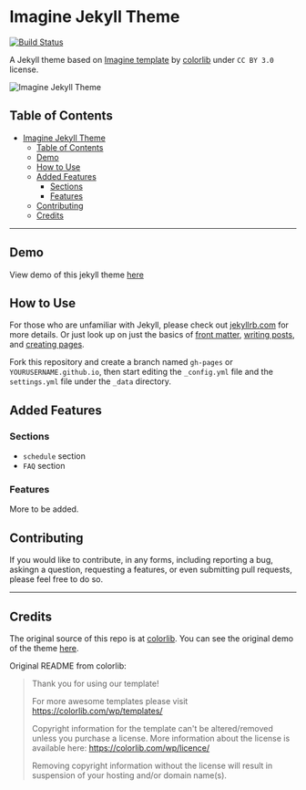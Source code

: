 #  Imagine Jekyll Theme
  
  
[![Build Status](https://travis-ci.org/icheft/imagine-jekyll-theme.svg?branch=master)](https://travis-ci.org/icheft/imagine-jekyll-theme)
  
A Jekyll theme based on [Imagine template](https://colorlib.com/wp/template/imagine/ ) by [colorlib](https://colorlib.com/ ) under `CC BY 3.0` license.
  
![Imagine Jekyll Theme](https://i.imgur.com/ADeQpe0.png "Imagine Jekyll Theme")
  
##  Table of Contents
  
  
- [Imagine Jekyll Theme](#imagine-jekyll-theme)
  - [Table of Contents](#table-of-contents)
  - [Demo](#demo)
  - [How to Use](#how-to-use)
  - [Added Features](#added-features)
    - [Sections](#sections)
    - [Features](#features)
  - [Contributing](#contributing)
  - [Credits](#credits)
  
***
  
##  Demo
  
View demo of this jekyll theme [here](https://icheft.github.io/imagine-jekyll-theme )
  
##  How to Use
  
  
For those who are unfamiliar with Jekyll, please check out [jekyllrb.com](https://jekyllrb.com/ ) for more details. 
Or just look up on just the basics of [front matter](https://jekyllrb.com/docs/frontmatter/ ), [writing posts](https://jekyllrb.com/docs/posts/ ), 
and [creating pages](https://jekyllrb.com/docs/pages/ ).
  
Fork this repository and create a branch named `gh-pages` or `YOURUSERNAME.github.io`, then start editing the `_config.yml` file and the `settings.yml` file under the `_data` directory.
  
##  Added Features
  
  
###  Sections
  
+ `schedule` section
+ `FAQ` section
  
###  Features
  
More to be added. 
  
##  Contributing
  
  
If you would like to contribute, in any forms, including reporting a bug, askingn a question, requesting a features, or even submitting pull requests, please feel free to do so. 
  
***
  
##  Credits
  
The original source of this repo is at [colorlib](https://colorlib.com/wp/template/imagine/ ). You can see the original demo of the theme [here](https://colorlib.com/preview/theme/imagine/ ).
  
Original README from colorlib: 
  
> Thank you for using our template!
> 
> For more awesome templates please visit https://colorlib.com/wp/templates/
> 
> Copyright information for the template can't be altered/removed unless you purchase a license.
> More information about the license is available here: https://colorlib.com/wp/licence/
> 
> Removing copyright information without the license will result in suspension of your hosting and/or domain name(s).
  